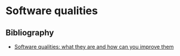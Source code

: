 # Software qualities

## Bibliography

* [Software qualities: what they are and how can you improve them](https://afpr252.github.io/blog/software-qualities)

